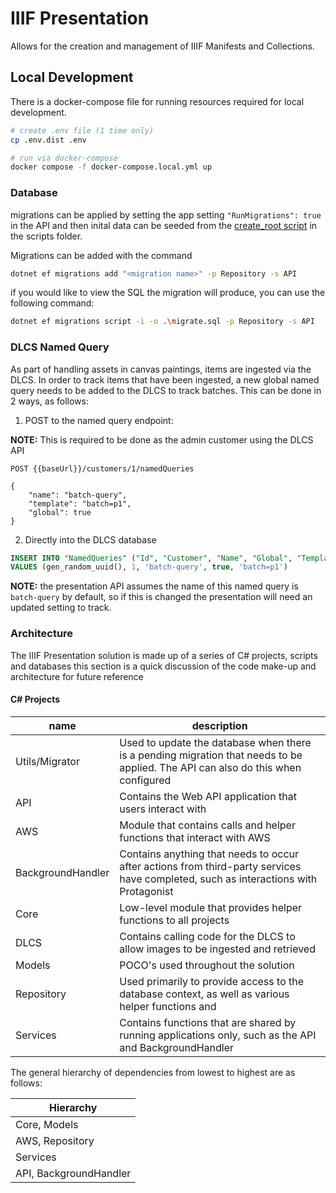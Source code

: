 # IIIF Presentation

Allows for the creation and management of IIIF Manifests and Collections.

## Local Development

There is a docker-compose file for running resources required for local development.

```bash
# create .env file (1 time only)
cp .env.dist .env

# run via docker-compose
docker compose -f docker-compose.local.yml up
```

### Database

migrations can be applied by setting the app setting `"RunMigrations": true` in the API and then inital data can be seeded from the [create_root script](/scripts/create_root.sql) in the scripts folder.

Migrations can be added with the command

```bash
dotnet ef migrations add "<migration name>" -p Repository -s API
```

if you would like to view the SQL the migration will produce, you can use the following command:

```bash
dotnet ef migrations script -i -o .\migrate.sql -p Repository -s API
```

### DLCS Named Query

As part of handling assets in canvas paintings, items are ingested via the DLCS.  In order to track items that have been ingested, a new global named query needs to be added to the DLCS to track batches.  This can be done in 2 ways, as follows:

1. POST to the named query endpoint:

**NOTE:** This is required to be done as the admin customer using the DLCS API

```
POST {{baseUrl}}/customers/1/namedQueries

{
    "name": "batch-query",
    "template": "batch=p1",
    "global": true
}
```

2. Directly into the DLCS database

```sql
INSERT INTO "NamedQueries" ("Id", "Customer", "Name", "Global", "Template")
VALUES (gen_random_uuid(), 1, 'batch-query', true, 'batch=p1')
```

**NOTE:** the presentation API assumes the name of this named query is `batch-query` by default, so if this is changed the presentation will need an updated setting to track.


### Architecture

The IIIF Presentation solution is made up of a series of C# projects, scripts and databases this section is a quick discussion of the code make-up and architecture for future reference

#### C# Projects

| name | description |
|---|---|
| Utils/Migrator | Used to update the database when there is a pending migration that needs to be applied.  The API can also do this when configured |
| API | Contains the Web API application that users interact with |
| AWS | Module that contains calls and helper functions that interact with AWS |
| BackgroundHandler | Contains anything that needs to occur after actions from third-party services have completed, such as interactions with Protagonist |
| Core | Low-level module that provides helper functions to all projects  |
| DLCS | Contains calling code for the DLCS to allow images to be ingested and retrieved |
| Models | POCO's used throughout the solution |
| Repository | Used primarily to provide access to the database context, as well as various helper functions and  |
| Services | Contains functions that are shared by running applications only, such as the API and BackgroundHandler |

The general hierarchy of dependencies from lowest to highest are as follows:

|Hierarchy|
|---|
| Core, Models |
| AWS, Repository |
| Services |
| API, BackgroundHandler |
